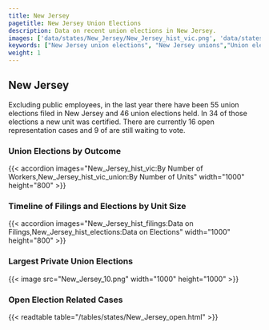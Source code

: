 ```yaml
---
title: New Jersey
pagetitle: New Jersey Union Elections
description: Data on recent union elections in New Jersey.
images: ['data/states/New_Jersey/New_Jersey_hist_vic.png', 'data/states/New_Jersey/New_Jersey_hist_size.png', 'data/states/New_Jersey/New_Jersey_10.png']
keywords: ["New Jersey union elections", "New Jersey unions","Union elections"]
weight: 1
---
```

##  New Jersey

Excluding public employees, in the last year there have been 55 union elections filed in New Jersey and 46 union elections held. In 34 of those elections a new unit was certified. There are currently 16 open representation cases and 9 of are still waiting to vote.

### Union Elections by Outcome
{{< accordion images="New_Jersey_hist_vic:By Number of Workers,New_Jersey_hist_vic_union:By Number of Units" width="1000" height="800" >}}

### Timeline of Filings and Elections by Unit Size
{{< accordion images="New_Jersey_hist_filings:Data on Filings,New_Jersey_hist_elections:Data on Elections" width="1000" height="800" >}}

### Largest Private Union Elections
{{< image src="New_Jersey_10.png" width="1000" height="1000"  >}}

### Open Election Related Cases
{{< readtable table="/tables/states/New_Jersey_open.html" >}}

